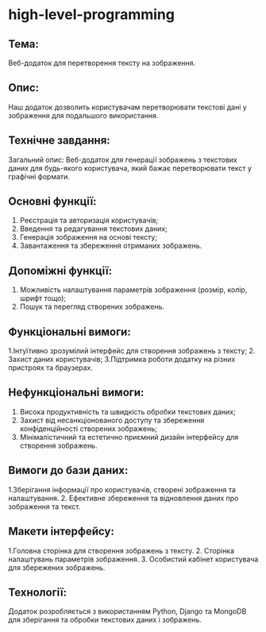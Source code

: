 # high-level-programming
## Тема: 
Веб-додаток для перетворення тексту на зображення.

## Опис: 
Наш додаток дозволить користувачам перетворювати текстові дані у зображення для подальшого використання.

## Технічне завдання:
Загальний опис: Веб-додаток для генерації зображень з текстових даних для будь-якого користувача, який бажає перетворювати текст у графічні формати.

## Основні функції:
1. Реєстрація та авторизація користувачів;
2. Введення та редагування текстових даних;
3. Генерація зображення на основі тексту;
4. Завантаження та збереження отриманих зображень.

## Допоміжні функції:
1. Можливість налаштування параметрів зображення (розмір, колір, шрифт тощо);
2. Пошук та перегляд створених зображень.

## Функціональні вимоги:
1.Інтуїтивно зрозумілий інтерфейс для створення зображень з тексту;
2. Захист даних користувачів;
3.Підтримка роботи додатку на різних пристроях та браузерах.

## Нефункціональні вимоги:
1. Висока продуктивність та швидкість обробки текстових даних;
2. Захист від несанкціонованого доступу та збереження конфіденційності створених зображень;
3. Мінімалістичний та естетично приємний дизайн інтерфейсу для створення зображень.

## Вимоги до бази даних:
1.Зберігання інформації про користувачів, створені зображення та налаштування.
2. Ефективне збереження та відновлення даних про зображення та текст.

## Макети інтерфейсу:
1.Головна сторінка для створення зображень з тексту.
2. Сторінка налаштувань параметрів зображення.
3. Особистий кабінет користувача для збережених зображень.

## Технології: 
Додаток розробляється з використанням Python, Django та MongoDB для зберігання та обробки текстових даних і зображень.
